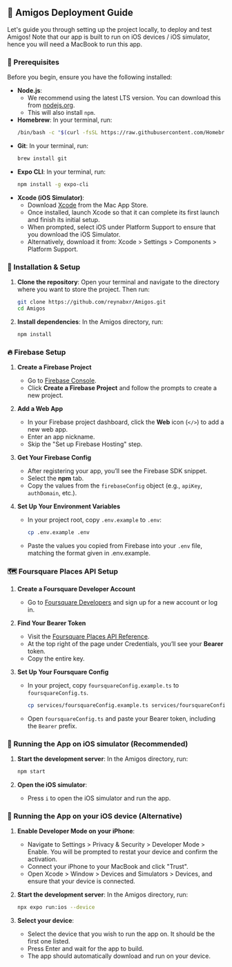 ## 🚀 Amigos Deployment Guide

Let's guide you through setting up the project locally, to deploy and test Amigos! Note that our app is built to run on iOS devices / iOS simulator, hence you will need a MacBook to run this app.


### 🔑 Prerequisites

Before you begin, ensure you have the following installed:

- **Node.js**:
  - We recommend using the latest LTS version. You can download this from [nodejs.org](https://nodejs.org/).
  - This will also install `npm`.
- **Homebrew**: In your terminal, run:
  ```bash
  /bin/bash -c "$(curl -fsSL https://raw.githubusercontent.com/Homebrew/install/HEAD/install.sh)"
  ```
- **Git**: In your terminal, run:
  ```bash
  brew install git
  ```
- **Expo CLI**: In your terminal, run:
  ```bash
  npm install -g expo-cli
  ```
- **Xcode (iOS Simulator)**:
  - Download [Xcode](https://apps.apple.com/us/app/xcode/id497799835) from the Mac App Store.
  - Once installed, launch Xcode so that it can complete its first launch and finish its initial setup.
  - When prompted, select iOS under Platform Support to ensure that you download the iOS Simulator.
  - Alternatively, download it from: Xcode > Settings > Components > Platform Support.


### 🔧 Installation & Setup

1.  **Clone the repository**: Open your terminal and navigate to the directory where you want to store the project. Then run:

    ```bash
    git clone https://github.com/reynabxr/Amigos.git
    cd Amigos
    ```

2.  **Install dependencies**: In the Amigos directory, run:
    ```bash
    npm install
    ```


### 🔥 Firebase Setup

1. **Create a Firebase Project**
   - Go to [Firebase Console](https://console.firebase.google.com/).
   - Click **Create a Firebase Project** and follow the prompts to create a new project.

2. **Add a Web App**
   - In your Firebase project dashboard, click the **Web** icon (`</>`) to add a new web app.
   - Enter an app nickname.
   - Skip the "Set up Firebase Hosting" step.

3. **Get Your Firebase Config**
   - After registering your app, you’ll see the Firebase SDK snippet.
   - Select the **npm** tab.
   - Copy the values from the `firebaseConfig` object (e.g., `apiKey`, `authDomain`, etc.).

4. **Set Up Your Environment Variables**
   - In your project root, copy `.env.example` to `.env`:
     ```bash
     cp .env.example .env
     ```
   - Paste the values you copied from Firebase into your `.env` file, matching the format given in .env.example. 


### 🗺️ Foursquare Places API Setup

1. **Create a Foursquare Developer Account**
   - Go to [Foursquare Developers](https://foursquare.com/developers/home) and sign up for a new account or log in.

2. **Find Your Bearer Token**
   - Visit the [Foursquare Places API Reference](https://docs.foursquare.com/fsq-developers-places/reference/place-search).
   - At the top right of the page under Credentials, you’ll see your **Bearer** token. 
   - Copy the entire key.

3. **Set Up Your Foursquare Config**
   - In your project, copy `foursquareConfig.example.ts` to `foursquareConfig.ts`.
     ```bash
     cp services/foursquareConfig.example.ts services/foursquareConfig.ts
     ```
   - Open `foursquareConfig.ts` and paste your Bearer token, including the `Bearer` prefix.
  

### 📱 Running the App on iOS simulator (Recommended)

1.  **Start the development server**: In the Amigos directory, run:
    ```bash
    npm start
    ```

2.  **Open the iOS simulator**:
    - Press `i` to open the iOS simulator and run the app. 
    

### 📱 Running the App on your iOS device (Alternative)

1.  **Enable Developer Mode on your iPhone**:
    - Navigate to Settings > Privacy & Security > Developer Mode > Enable. You will be prompted to restat your device and confirm the activation. 
    - Connect your iPhone to your MacBook and click "Trust". 
    - Open Xcode > Window > Devices and Simulators > Devices, and ensure that your device is connected.

2. **Start the development server**: In the Amigos directory, run:
    ```bash
    npx expo run:ios --device
    ```

2.  **Select your device**:
    - Select the device that you wish to run the app on. It should be the first one listed. 
    - Press Enter and wait for the app to build.
    - The app should automatically download and run on your device.
